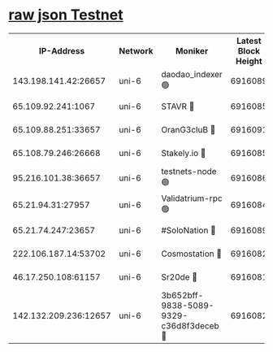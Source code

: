 [raw json Testnet](https://rpc-check.junot.stavr.tech/junot/rpc-junot-result.json)
=


<table><tr><th>IP-Address</th><th>Network</th><th>Moniker</th><th>Latest Block Height</th><th>Earliest Block Height</th><th>Catching Up</th><th>Tx Index</th><th>Voting Power</th><th>Scan Time</th></tr><tr><td>143.198.141.42:26657</td><td>uni-6</td><td>daodao_indexer 🟢</td><td>6916089</td><td>1</td><td>False</td><td>off</td><td>0</td><td>2024-01-10T13:44:02.101569870UTC</td></tr><tr><td>65.109.92.241:1067</td><td>uni-6</td><td>STAVR 🔴</td><td>6916085</td><td>1138541</td><td>False</td><td>on</td><td>6042</td><td>2024-01-10T13:43:51.997575957UTC</td></tr><tr><td>65.109.88.251:33657</td><td>uni-6</td><td>OranG3cluB 🔴</td><td>6916091</td><td>1138541</td><td>False</td><td>on</td><td>11</td><td>2024-01-10T13:44:06.548134149UTC</td></tr><tr><td>65.108.79.246:26668</td><td>uni-6</td><td>Stakely.io 🔴</td><td>6916085</td><td>1570872</td><td>False</td><td>on</td><td>1358933</td><td>2024-01-10T13:43:52.339170992UTC</td></tr><tr><td>95.216.101.38:36657</td><td>uni-6</td><td>testnets-node 🟢</td><td>6916086</td><td>1615130</td><td>False</td><td>on</td><td>0</td><td>2024-01-10T13:43:54.720944105UTC</td></tr><tr><td>65.21.94.31:27957</td><td>uni-6</td><td>Validatrium-rpc 🟢</td><td>6916084</td><td>2943363</td><td>False</td><td>on</td><td>0</td><td>2024-01-10T13:43:47.610641448UTC</td></tr><tr><td>65.21.74.247:23657</td><td>uni-6</td><td>#SoloNation 🔴</td><td>6916089</td><td>5208001</td><td>False</td><td>on</td><td>112</td><td>2024-01-10T13:44:01.239511437UTC</td></tr><tr><td>222.106.187.14:53702</td><td>uni-6</td><td>Cosmostation 🔴</td><td>6916082</td><td>5344501</td><td>False</td><td>on</td><td>110003</td><td>2024-01-10T13:43:45.202747559UTC</td></tr><tr><td>46.17.250.108:61157</td><td>uni-6</td><td>Sr20de 🔴</td><td>6916081</td><td>6419777</td><td>False</td><td>on</td><td>37</td><td>2024-01-10T13:43:39.287821250UTC</td></tr><tr><td>142.132.209.236:12657</td><td>uni-6</td><td>3b652bff-9838-5089-9329-c36d8f3deceb 🔴</td><td>6916082</td><td>6901280</td><td>False</td><td>on</td><td>157563</td><td>2024-01-10T13:43:43.705470253UTC</td></tr></table>